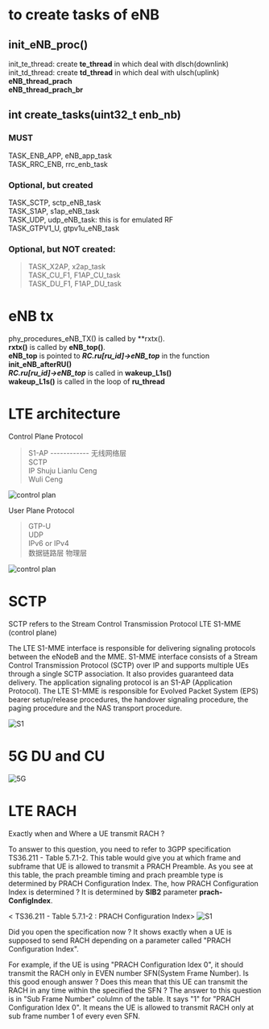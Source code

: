 # to create tasks of eNB
## init_eNB_proc()  
   init_te_thread: create **te_thread** in which deal with dlsch(downlink)    
   init_td_thread: create **td_thread** in which deal with ulsch(uplink)  
   **eNB_thread_prach**  
   **eNB_thread_prach_br**

## int create_tasks(uint32_t enb_nb)
### MUST
TASK_ENB_APP, eNB_app_task  
TASK_RRC_ENB, rrc_enb_task  
### Optional, but created
TASK_SCTP, sctp_eNB_task  
TASK_S1AP, s1ap_eNB_task  
TASK_UDP, udp_eNB_task: this is for emulated RF  
TASK_GTPV1_U, gtpv1u_eNB_task

### Optional, but **NOT** created:  
> TASK_X2AP, x2ap_task  
> TASK_CU_F1, F1AP_CU_task  
> TASK_DU_F1, F1AP_DU_task


# eNB tx
phy_procedures_eNB_TX() is called by **rxtx().  
**rxtx()** is called by **eNB_top()**.  
**eNB_top** is pointed to ***RC.ru[ru_id]->eNB_top*** in the function **init_eNB_afterRU()**  
***RC.ru[ru_id]->eNB_top*** is called in **wakeup_L1s()**  
**wakeup_L1s()** is called in the loop of **ru_thread**  


# LTE architecture

Control Plane Protocol
> S1-AP  ------------ 无线网络层  
> SCTP  
> IP
> Shuju Lianlu Ceng  
> Wuli Ceng

![control plan](http://taichiorange.github.io/images/lte_arch/control_plan.png)

User Plane Protocol
> GTP-U  
> UDP  
> IPv6 or IPv4  
> 数据链路层
> 物理层

![control plan](http://taichiorange.github.io/images/lte_arch/user_plan.png)

# SCTP

SCTP refers to the Stream Control Transmission Protocol
LTE S1-MME (control plane)

The LTE S1-MME interface is responsible for delivering signaling protocols between the eNodeB and the MME. S1-MME interface consists of a Stream Control Transmission Protocol (SCTP) over IP and supports multiple UEs through a single SCTP association. It also provides guaranteed data delivery. The application signaling protocol is an S1-AP (Application Protocol). The LTE S1-MME is responsible for Evolved Packet System (EPS) bearer setup/release procedures, the handover signaling procedure, the paging procedure and the NAS transport procedure.

![S1](http://taichiorange.github.io/images/lte_arch/CableFree-S1-lte-interface.gif)

# 5G DU and CU
![5G](http://taichiorange.github.io/images/5G/5G_arch_E1F1-1.png)

# LTE RACH
Exactly when and Where a UE transmit RACH ?

 

To answer to this question, you need to refer to 3GPP specification TS36.211 - Table 5.7.1-2. This table would give you at which frame and subframe that UE is allowed to transmit a PRACH Preamble. As you see at this table, the prach preamble timing and prach preamble type is determined by PRACH Configuration Index. The, how PRACH Configuration Index is determined ? It is determined by **SIB2** parameter **prach-ConfigIndex**.

 

< TS36.211 - Table 5.7.1-2 : PRACH Configuration Index>
![S1](http://taichiorange.github.io/images/lte_arch/rach_when_where_36_211_Table_5_7_1_2_PRACH.png)


 

Did you open the specification now ? It shows exactly when a UE is supposed to send RACH depending on a parameter called "PRACH Configuration Index".

 

For example, if the UE is using "PRACH Configuration Idex 0", it should transmit the RACH only in EVEN number SFN(System Frame Number). Is this good enough answer ? Does this mean that this UE can transmit the RACH in any time within the specified the SFN ? The answer to this question is in "Sub Frame Number" colulmn of the table. It says "1" for "PRACH Configuration Idex 0". It means the UE is allowed to transmit RACH only at sub frame number 1 of every even SFN.
